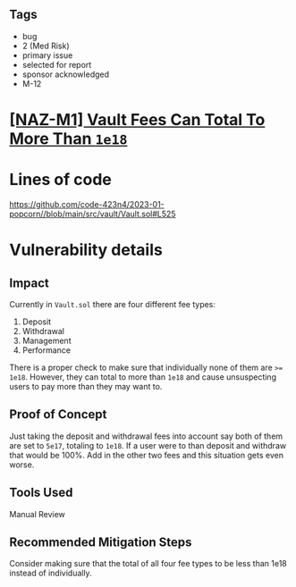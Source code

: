 ## Tags

- bug
- 2 (Med Risk)
- primary issue
- selected for report
- sponsor acknowledged
- M-12

# [[NAZ-M1] Vault Fees Can Total To More Than `1e18`](https://github.com/code-423n4/2023-01-popcorn-findings/issues/540) 

# Lines of code

https://github.com/code-423n4/2023-01-popcorn//blob/main/src/vault/Vault.sol#L525


# Vulnerability details

## Impact
Currently in `Vault.sol` there are four different fee types:
1. Deposit
2. Withdrawal
3. Management
4. Performance

There is a proper check to make sure that individually none of them are `>= 1e18`. However, they can total to more than `1e18` and cause unsuspecting users to pay more than they may want to.

## Proof of Concept
Just taking the deposit and withdrawal fees into account say both of them are set to `5e17`, totaling to `1e18`. If a user were to than deposit and withdraw that would be 100%. Add in the other two fees and this situation gets even worse.

## Tools Used
Manual Review

## Recommended Mitigation Steps
Consider making sure that the total of all four fee types to be less than 1e18 instead of individually.